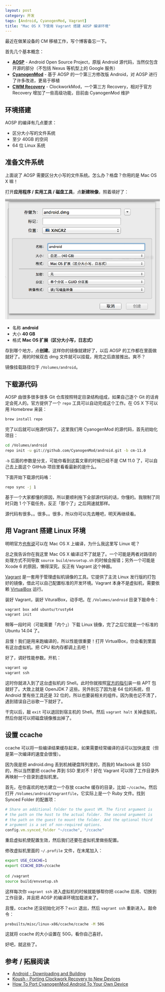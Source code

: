 ```yaml
---
layout: post
category: 开发
tags: [Android, CyanogenMod, Vagrant]
title: "Mac OS X 下使用 Vagrant 搭建 AOSP 编译环境"
---
```


最近在做某设备的 CM 移植工作，写个博客备忘一下。

首先几个基本概念：

- **[AOSP](https://source.android.com)** - Android Open Source Project，原版 Android 源代码，当然仅包含开源的部分（不包括 Nexus 等机型上的 Google 服务）
- **[CyanogenMod](http://wiki.cyanogenmod.com)** - 基于 AOSP 的一个第三方修改版 Android，对 AOSP 进行了许多改进，更易于移植
- **[CWM Recovery](https://github.com/cyanogenmod/android_bootable_recovery)** - ClockworkMod，一个第三方 Recovery，相对于官方 Recovery 增加了一些高级功能，目前由 CyanogenMod 维护

## 环境搭建

AOSP 的编译有几点要求：

- 区分大小写的文件系统
- 至少 40GB 的空间
- 64 位 Linux 系统

## 准备文件系统

上面说了 AOSP 需要区分大小写的文件系统。怎么办？格盘？你用的是 Mac OS X 嘛！

打开**应用程序 / 实用工具 / 磁盘工具**，点**新建映像**，照着填好了：

![新建映像](/attachs/aosp-partition-image.png)

- 名称 **android**
- 大小 **40 GB**
- 格式 **Mac OS 扩展（区分大小写，日志式）**

存到哪个地方，点**创建**。这样你的镜像就建好了，以后 AOSP 的工作都在里面做就好了。用的时候双击 dmg 文件就可以挂载，用完之后直接推出。爽不？

镜像挂载路径位于 `/Volumes/android`。

## 下载源代码

AOSP 由很多很多很多 Git 仓库按照特定目录结构组成，如果自己逐个 Git 的话肯定会死人的。官方提供了一个 `repo` 工具可以自动完成这个工作。在 OS X 下可以用 Homebrew 来装：

```sh
brew install repo
```

完了以后就可以拖源代码了。这里我们用 CyanogenMod 的源代码，首先初始化项目：

```sh
cd /Volumes/android
repo init -u git://github.com/CyanogenMod/android.git -b cm-11.0
```

`-b` 后面的参数是分支，可能你看到这篇文章的时候已经不是 CM 11.0 了，可以自己去上面这个 GitHub 项目里看看最新的是什么。

下面开始下载源代码咯：

```sh
repo sync -j 1
```

基于一个大家都懂的原因，所以要顺利拖下全部源代码的话，你懂的。我限制了同时只跑 1 个下载任务，反正「那个了」之后网速就那样。

源代码有很多。。很多。。很多，所以你可以先去睡吧，明天再继续看。

## 用 Vagrant 搭建 Linux 环境

明明官方[也有说](https://source.android.com/source/initializing.html#setting-up-a-mac-os-x-build-environment)可以在 Mac OS X 上编译，为什么我这里写 Linux 呢？

总之我告诉你在我这里 Mac OS X 编译过不了就是了。一个可能是两者对路径的处理方式不同导致 `source build/envsetup.sh` 的时候会报错；另外一个可能是 Xcode 6 的原因，懒得深究。反正有 Vagrant 这个神器。

[Vagrant](http://www.vagrantbox.es/) 是一套用于管理虚拟机镜像的工具。它提供了主流 Linux 发行版的打包好的镜像，借此可以自己配置标准的开发环境。Vagrant 本身不是虚拟机，需要依赖 [VirtualBox](https://www.virtualbox.org/) 运行。

装好 Vagrant，装好 VituralBox，动手吧。在 `/Volumes/android` 目录下敲命令：

```sh
vagrant box add ubuntu/trusty64
vagrant init
```

稍等一段时间（可能需要「内个」）下载 Linux 镜像，完了之后它就是一个标准的 Ubuntu 14.04 了。

且慢！我们是用来跑编译的，所以性能很重要！打开 VirtualBox，你会看到里面有这台虚拟机。把 CPU 和内存都调上去吧！

好了，调好性能参数。开机：

```sh
vagrant up
vagrant ssh
```

这时你就进入到了这台虚拟机的 Shell。此时你就按照[官方的指引](http://source.android.com/source/initializing.html#setting-up-a-linux-build-environment)装一些 APT 包就好了。大致上就是 OpenJDK 7 这些。另外别忘了因为是 64 位的系统，但 Android 里有些工具还是 32 位的，所以也要装相关的组件。因为我也记不清了，遇到错误自己谷歌一下就好了。



干完以后，敲 `exit` 可以退回到宿主机的 Shell。然后 `vagrant halt` 关掉虚拟机，然后你就可以把磁盘镜像推出掉了。

## 设置 ccache

ccache 可以将一些编译结果缓存起来，如果需要经常编译的话可以加快速度（但是第一次编译的速度会很慢）。

因为我是把 android.dmg 丢到机械硬盘阵列里的，而我的 Macbook 是 SSD 的，所以当然要把 ccache 弄到 SSD 里对不！好在 Vagrant 可以除了工作目录外再映射一个目录到虚拟机里。

首先，在你喜欢的地方建立一个存放 ccache 缓存的目录，比如 `~/ccache`。然后打开 `/Volumes/android/Vagrantfile`，它实际上是一个 Ruby 文件。找到 Synced Folder 的配置项：

```ruby
# Share an additional folder to the guest VM. The first argument is
# the path on the host to the actual folder. The second argument is
# the path on the guest to mount the folder. And the optional third
# argument is a set of non-required options.
config.vm.synced_folder "~/ccache", "/ccache"
```

重启虚拟机使配置生效，然后我们还要在虚拟机里做些配置。

修改虚拟机里面的 `~/.profile` 文件，在末尾加入：

```sh
export USE_CCACHE=1
export CCACHE_DIR=/ccache

cd /vagrant
source build/envsetup.sh
```

这样每次你 `vagrant ssh` 进入虚拟机的时候就能够帮你把 ccache 启用、切换到工作目录，并且把 AOSP 的编译环境加载进来了。

且慢，ccache 还没初始化对不？`exit` 退出，然后 `vagrant ssh` 重新进入。敲命令：

```sh
prebuilts/misc/linux-x86/ccache/ccache -M 50G
```

这就将 ccache 的大小设置在 50G，看你自己喜好。

好吧，就这些了。

## 参考 / 拓展阅读

- [Android - Downloading and Building](http://source.android.com/source/building.html)
- [Koush - Porting Clockwork Recovery to New Devices](http://www.koushikdutta.com/2010/10/porting-clockwork-recovery-to-new.html)
- [How To Port CyanogenMod Android To Your Own Device](http://wiki.cyanogenmod.org/w/Doc:_porting_intro)
